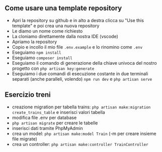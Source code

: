 
## Come usare una template repository
- Apri la repository su github e in alto a destra clicca su "Use this template" e poi crea una nuova repository
- Le diamo un nome come richiesto
- La cloniamo direttamente dalla nostra IDE (vscode)
- Apriamo la repository
- Copio e incollo il mio file `.env.example` e lo rinomino come `.env`
- Eseguiamo `npm install`
- Eseguiamo `composer install`
- Eseguiamo il comando di generazione della chiave univoca del nostro progetto con `php artisan key:generate`
- Eseguiamo i due comandi di esecuzione costante in due terminali separati (anche paralleli, volendo) `npm run dev` e `php artisan serve`

 ## Esercizio treni
 - creazione migration per tabella trains: `php artisan make:migration create_trains_table` e inserisci valori tabella
 - modifica file .env per database
 - `php artisan migrate` per creare le tabelle
 - inserisci dati tramite  PhpMyAdmin
 - crea un model:  `php artisan make:model Train` (-m per creare insieme file migrate)
 - crea un controller: `php artisan make:controller TrainController`
